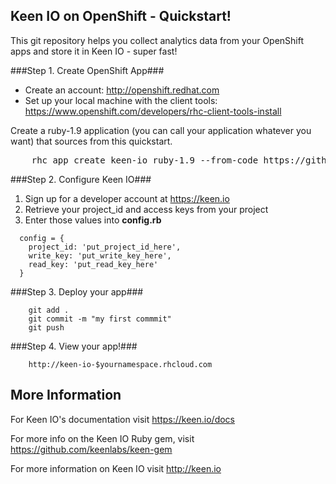 Keen IO on OpenShift - Quickstart!
----------------------------------

This git repository helps you collect analytics data from your OpenShift apps and store it in Keen IO - super fast!

###Step 1. Create OpenShift App###

- Create an account: http://openshift.redhat.com
- Set up your local machine with the client tools: https://www.openshift.com/developers/rhc-client-tools-install

Create a ruby-1.9 application (you can call your application whatever you want) that sources from this quickstart.
<pre>
    rhc app create keen-io ruby-1.9 --from-code https://github.com/keenlabs/keen-io-openshift-quickstart
</pre>

###Step 2. Configure Keen IO###

1. Sign up for a developer account at https://keen.io
2. Retrieve your project_id and access keys from your project
3. Enter those values into <strong>config.rb</strong>

```
  config = {
    project_id: 'put_project_id_here',
    write_key: 'put_write_key_here',
    read_key: 'put_read_key_here'
  }
```

###Step 3. Deploy your app###

```
    git add .
    git commit -m "my first commmit"
    git push
```

###Step 4. View your app!###

```
    http://keen-io-$yournamespace.rhcloud.com
```


More Information
----------------------------

For Keen IO's documentation visit https://keen.io/docs

For more info on the Keen IO Ruby gem, visit https://github.com/keenlabs/keen-gem

For more information on Keen IO visit http://keen.io